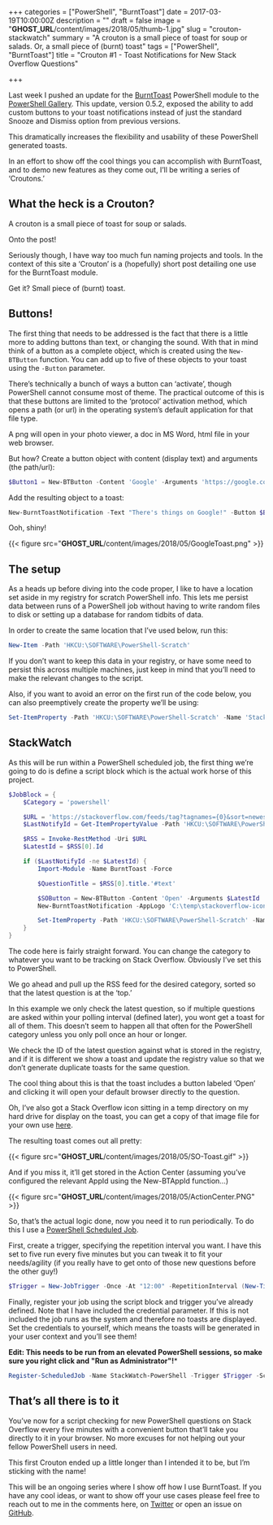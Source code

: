 +++
categories = ["PowerShell", "BurntToast"]
date = 2017-03-19T10:00:00Z
description = ""
draft = false
image = "__GHOST_URL__/content/images/2018/05/thumb-1.jpg"
slug = "crouton-stackwatch"
summary = "A crouton is a small piece of toast for soup or salads. Or, a small piece of (burnt) toast"
tags = ["PowerShell", "BurntToast"]
title = "Crouton #1 - Toast Notifications for New Stack Overflow Questions"

+++


Last week I pushed an update for the [BurntToast](https://github.com/Windos/BurntToast) PowerShell module to the [PowerShell Gallery](https://www.powershellgallery.com/packages/BurntToast). This update, version 0.5.2, exposed the ability to add custom buttons to your toast notifications instead of just the standard Snooze and Dismiss option from previous versions.

This dramatically increases the flexibility and usability of these PowerShell generated toasts.

In an effort to show off the cool things you can accomplish with BurntToast, and to demo new features as they come out, I’ll be writing a series of ‘Croutons.’

## **What the heck is a Crouton?**

A crouton is a small piece of toast for soup or salads.

Onto the post!

Seriously though, I have way too much fun naming projects and tools. In the context of this site a ‘Crouton’ is a (hopefully) short post detailing one use for the BurntToast module.

Get it? Small piece of (burnt) toast.

## **Buttons!**

The first thing that needs to be addressed is the fact that there is a little more to adding buttons than text, or changing the sound. With that in mind think of a button as a complete object, which is created using the `New-BTButton` function. You can add up to five of these objects to your toast using the `-Button` parameter.

There’s technically a bunch of ways a button can ‘activate’, though PowerShell cannot consume most of theme. The practical outcome of this is that these buttons are limited to the ‘protocol’ activation method, which opens a path (or url) in the operating system’s default application for that file type.

A png will open in your photo viewer, a doc in MS Word, html file in your web browser.

But how? Create a button object with content (display text) and arguments (the path/url):

```powershell
$Button1 = New-BTButton -Content 'Google' -Arguments 'https://google.com'

```

Add the resulting object to a toast:

```powershell
New-BurntToastNotification -Text "There's things on Google!" -Button $Button1

```

Ooh, shiny!

{{< figure src="__GHOST_URL__/content/images/2018/05/GoogleToast.png" >}}

## **The setup**

As a heads up before diving into the code proper, I like to have a location set aside in my registry for scratch PowerShell info. This lets me persist data between runs of a PowerShell job without having to write random files to disk or setting up a database for random tidbits of data.

In order to create the same location that I’ve used below, run this:

```powershell
New-Item -Path 'HKCU:\SOFTWARE\PowerShell-Scratch'

```

If you don’t want to keep this data in your registry, or have some need to persist this across multiple machines, just keep in mind that you’ll need to make the relevant changes to the script.

Also, if you want to avoid an error on the first run of the code below, you can also preemptively create the property we’ll be using:

```powershell
Set-ItemProperty -Path 'HKCU:\SOFTWARE\PowerShell-Scratch' -Name 'StackWatch-LastId' –Value ‘FirstRun’

```

## **StackWatch**

As this will be run within a PowerShell scheduled job, the first thing we’re going to do is define a script block which is the actual work horse of this project.

```powershell
$JobBlock = {
    $Category = 'powershell'

    $URL = 'https://stackoverflow.com/feeds/tag?tagnames={0}&sort=newest' -f $Category
    $LastNotifyId = Get-ItemPropertyValue -Path 'HKCU:\SOFTWARE\PowerShell-Scratch' -Name 'StackWatch-LastId'

    $RSS = Invoke-RestMethod -Uri $URL
    $LatestId = $RSS[0].Id

    if ($LastNotifyId -ne $LatestId) {
        Import-Module -Name BurntToast -Force

        $QuestionTitle = $RSS[0].title.'#text'

        $SOButton = New-BTButton -Content 'Open' -Arguments $LatestId
        New-BurntToastNotification -AppLogo 'C:\temp\stackoverflow-icon.png' -AppId 'StackWatcher' -Text 'New Question on Stack Overflow', $QuestionTitle -Button $SOButton

        Set-ItemProperty -Path 'HKCU:\SOFTWARE\PowerShell-Scratch' -Name 'StackWatch-LastId' -Value $LatestId
    }
}

```

The code here is fairly straight forward. You can change the category to whatever you want to be tracking on Stack Overflow. Obviously I’ve set this to PowerShell.

We go ahead and pull up the RSS feed for the desired category, sorted so that the latest question is at the ‘top.’

In this example we only check the latest question, so if multiple questions are asked within your polling interval (defined later), you wont get a toast for all of them. This doesn’t seem to happen all that often for the PowerShell category unless you only poll once an hour or longer.

We check the ID of the latest question against what is stored in the registry, and if it is different we show a toast and update the registry value so that we don’t generate duplicate toasts for the same question.

The cool thing about this is that the toast includes a button labeled ‘Open’ and clicking it will open your default browser directly to the question.

Oh, I’ve also got a Stack Overflow icon sitting in a temp directory on my hard drive for display on the toast, you can get a copy of that image file for your own use [here](__GHOST_URL__/content/images/2018/05/stackoverflow-icon.png).

The resulting toast comes out all pretty:

{{< figure src="__GHOST_URL__/content/images/2018/05/SO-Toast.gif" >}}

And if you miss it, it’ll get stored in the Action Center (assuming you’ve configured the relevant AppId using the New-BTAppId function…)

{{< figure src="__GHOST_URL__/content/images/2018/05/ActionCenter.PNG" >}}

So, that’s the actual logic done, now you need it to run periodically. To do this I use a [PowerShell Scheduled Job](https://blogs.technet.microsoft.com/heyscriptingguy/2014/05/12/introduction-to-powershell-scheduled-jobs/).

First, create a trigger, specifying the repetition interval you want. I have this set to five run every five minutes but you can tweak it to fit your needs/agility (if you really have to get onto of those new questions before the other guy!)

```powershell
$Trigger = New-JobTrigger -Once -At "12:00" -RepetitionInterval (New-TimeSpan -Minutes 5) -RepeatIndefinitely

```

Finally, register your job using the script block and trigger you’ve already defined. Note that I have included the credential parameter. If this is not included the job runs as the system and therefore no toasts are displayed. Set the credentials to yourself, which means the toasts will be generated in your user context and you’ll see them!

**Edit: This needs to be run from an elevated PowerShell sessions, so make sure you right click and "Run as Administrator"!***

```powershell
Register-ScheduledJob -Name StackWatch-PowerShell -Trigger $Trigger -ScriptBlock $JobBlock -Credential domain\user

```

## **That’s all there is to it**

You’ve now for a script checking for new PowerShell questions on Stack Overflow every five minutes with a convenient button that’ll take you directly to it in your browser. No more excuses for not helping out your fellow PowerShell users in need.

This first Crouton ended up a little longer than I intended it to be, but I’m sticking with the name!

This will be an ongoing series where I show off how I use BurntToast. If you have any cool ideas, or want to show off your use cases please feel free to reach out to me in the comments here, on [Twitter](https://twitter.com/WindosNZ) or open an issue on [GitHub](https://github.com/Windos/BurntToast/issues).

